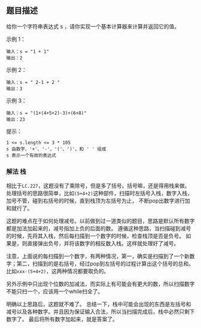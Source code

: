 ## 题目描述
给你一个字符串表达式 s ，请你实现一个基本计算器来计算并返回它的值。

示例 1：
```
输入：s = "1 + 1"
输出：2
```
示例 2：
```
输入：s = " 2-1 + 2 "
输出：3
```
示例 3：
```
输入：s = "(1+(4+5+2)-3)+(6+8)"
输出：23
```

提示：
```
1 <= s.length <= 3 * 105
s 由数字、'+'、'-'、'('、')'、和 ' ' 组成
s 表示一个有效的表达式
```

### 解法 栈
相比于`LC.227`，这题没有了乘除号，但是多了括号。括号嘛，还是得用栈来做。
处理括号的思路很简单，比如`(5+4+2)`这种部件，扫描时左括号入栈，数字入栈，加号不管，碰到右括号的时候，直到栈顶为左括号为止，
不断pop出数字进行加和就行了。

这题的难点在于如何处理减号。以前做到过一道类似的题目，思路是默认所有数字都是加法加起来的，减号指加上负的后面的数。
遵循这种思路，当扫描碰到减号的时候，先将其入栈，然后每扫描到一个数字的时候，检查栈顶是否是负号。
如果是，则直接弹出负号，并将该数字的相反数入栈。这样就处理好了减号。

注意，上面说的每扫描到一个数字，有两种情况，第一，确实是扫描到了一个新数字；第二，扫描到的是右括号，经过pop到左括号的过程计算出这个括号的总和。
比如`xxx-(5+4+2)`，这两种情况都要取负的。

另外示例中只出现个位数的加减法，而实际上有可能会有更大的数，所以扫描数字不能只扫一个，应该用一个while扫全了。

明确以上思路后，这题就不难了。
总结一下，栈中可能会出现的东西是左括号和减号以及各种数字。并且因为保证输入合法，所以当扫描完成后，栈中必然只剩下数字了。
最后将所有数字加起来，就是答案了。